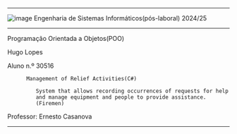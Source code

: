 ***
![image](https://github.com/user-attachments/assets/e9bac288-2be1-4c96-b12c-1172d24b6450)
Engenharia de Sistemas Informáticos(pós-laboral)  2024/25

***

Programação Orientada a Objetos(POO)
   
Hugo Lopes

Aluno n.º 30516

    
          
         
          Management of Relief Activities(C#) 
         
             System that allows recording occurrences of requests for help 
             and manage equipment and people to provide assistance.
             (Firemen)
     
     
        
   
Professor: Ernesto Casanova
***
